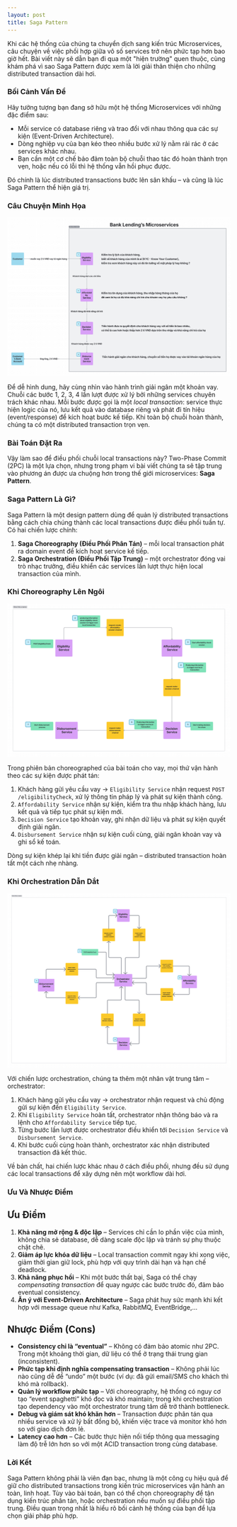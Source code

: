 ```yaml
---
layout: post
title: Saga Pattern
---
```


Khi các hệ thống của chúng ta chuyển dịch sang kiến trúc Microservices, câu chuyện về việc phối hợp giữa vô số services trở nên phức tạp hơn bao giờ hết. Bài viết này sẽ dẫn bạn đi qua một "hiện trường" quen thuộc, cùng khám phá vì sao Saga Pattern được xem là lời giải thân thiện cho những distributed transaction dài hơi.

### Bối Cảnh Vấn Đề

Hãy tưởng tượng bạn đang sở hữu một hệ thống Microservices với những đặc điểm sau:

- Mỗi service có database riêng và trao đổi với nhau thông qua các sự kiện (Event-Driven Architecture).
- Dòng nghiệp vụ của bạn kéo theo nhiều bước xử lý nằm rải rác ở các services khác nhau.
- Bạn cần một cơ chế bảo đảm toàn bộ chuỗi thao tác đó hoàn thành trọn vẹn, hoặc nếu có lỗi thì hệ thống vẫn hồi phục được.

Đó chính là lúc distributed transactions bước lên sân khấu – và cũng là lúc Saga Pattern thể hiện giá trị.

### Câu Chuyện Minh Họa

![Ví dụ về Saga Pattern](/images/example-1.jpg)

Để dễ hình dung, hãy cùng nhìn vào hành trình giải ngân một khoản vay. Chuỗi các bước 1, 2, 3, 4 lần lượt được xử lý bởi những services chuyên trách khác nhau. Mỗi bước được gọi là một *local transaction*: service thực hiện logic của nó, lưu kết quả vào database riêng và phát đi tín hiệu (event/response) để kích hoạt bước kế tiếp. Khi toàn bộ chuỗi hoàn thành, chúng ta có một distributed transaction trọn vẹn.

### Bài Toán Đặt Ra

Vậy làm sao để điều phối chuỗi local transactions này? Two-Phase Commit (2PC) là một lựa chọn, nhưng trong phạm vi bài viết chúng ta sẽ tập trung vào phương án được ưa chuộng hơn trong thế giới microservices: **Saga Pattern**.

### Saga Pattern Là Gì?

Saga Pattern là một design pattern dùng để quản lý distributed transactions bằng cách chia chúng thành các local transactions được điều phối tuần tự. Có hai chiến lược chính:

1. **Saga Choreography (Điều Phối Phân Tán)** – mỗi local transaction phát ra domain event để kích hoạt service kế tiếp.
2. **Saga Orchestration (Điều Phối Tập Trung)** – một orchestrator đóng vai trò nhạc trưởng, điều khiển các services lần lượt thực hiện local transaction của mình.

### Khi Choreography Lên Ngôi

![Ví dụ về Saga Pattern Choreography](/images/example-2.png)

Trong phiên bản choreographed của bài toán cho vay, mọi thứ vận hành theo các sự kiện được phát tán:

1. Khách hàng gửi yêu cầu vay → `Eligibility Service` nhận request `POST /eligibilityCheck`, xử lý thông tin pháp lý và phát sự kiện thành công.
2. `Affordability Service` nhận sự kiện, kiểm tra thu nhập khách hàng, lưu kết quả và tiếp tục phát sự kiện mới.
3. `Decision Service` tạo khoản vay, ghi nhận dữ liệu và phát sự kiện quyết định giải ngân.
4. `Disbursement Service` nhận sự kiện cuối cùng, giải ngân khoản vay và ghi sổ kế toán.

Dòng sự kiện khép lại khi tiền được giải ngân – distributed transaction hoàn tất một cách nhẹ nhàng.

### Khi Orchestration Dẫn Dắt

![Ví dụ về Saga Pattern Orchestration](/images/example-3.png)

Với chiến lược orchestration, chúng ta thêm một nhân vật trung tâm – orchestrator:

1. Khách hàng gửi yêu cầu vay → orchestrator nhận request và chủ động gửi sự kiện đến `Eligibility Service`.
2. Khi `Eligibility Service` hoàn tất, orchestrator nhận thông báo và ra lệnh cho `Affordability Service` tiếp tục.
3. Từng bước lần lượt được orchestrator điều khiển tới `Decision Service` và `Disbursement Service`.
4. Khi bước cuối cùng hoàn thành, orchestrator xác nhận distributed transaction đã kết thúc.

Về bản chất, hai chiến lược khác nhau ở cách điều phối, nhưng đều sử dụng các local transactions để xây dựng nên một workflow dài hơi.

### Ưu Và Nhược Điểm

## Ưu Điểm
1. **Khả năng mở rộng & độc lập** – Services chỉ cần lo phần việc của mình, không chia sẻ database, dễ dàng scale độc lập và tránh sự phụ thuộc chặt chẽ.
2. **Giảm áp lực khóa dữ liệu** – Local transaction commit ngay khi xong việc, giảm thời gian giữ lock, phù hợp với quy trình dài hạn và hạn chế deadlock.
3. **Khả năng phục hồi** – Khi một bước thất bại, Saga có thể chạy *compensating transaction* để quay ngược các bước trước đó, đảm bảo eventual consistency.
4. **Ăn ý với Event-Driven Architecture** – Saga phát huy sức mạnh khi kết hợp với message queue như Kafka, RabbitMQ, EventBridge,...

## Nhược Điểm (Cons)

- **Consistency chỉ là “eventual”** – Không có đảm bảo atomic như 2PC. Trong một khoảng thời gian, dữ liệu có thể ở trạng thái trung gian (inconsistent).
- **Phức tạp khi định nghĩa compensating transaction** – Không phải lúc nào cũng dễ để “undo” một bước (ví dụ: đã gửi email/SMS cho khách thì khó mà rollback).
- **Quản lý workflow phức tạp** – Với choreography, hệ thống có nguy cơ tạo “event spaghetti” khó đọc và khó maintain; trong khi orchestration tạo dependency vào một orchestrator trung tâm dễ trở thành bottleneck.
- **Debug và giám sát khó khăn hơn** – Transaction được phân tán qua nhiều service và xử lý bất đồng bộ, khiến việc trace và monitor khó hơn so với giao dịch đơn lẻ.
- **Latency cao hơn** – Các bước thực hiện nối tiếp thông qua messaging làm độ trễ lớn hơn so với một ACID transaction trong cùng database.
### Lời Kết

Saga Pattern không phải là viên đạn bạc, nhưng là một công cụ hiệu quả để giữ cho distributed transactions trong kiến trúc microservices vận hành an toàn, linh hoạt. Tùy vào bài toán, bạn có thể chọn choreography để tận dụng kiến trúc phân tán, hoặc orchestration nếu muốn sự điều phối tập trung. Điều quan trọng nhất là hiểu rõ bối cảnh hệ thống của bạn để lựa chọn giải pháp phù hợp.
